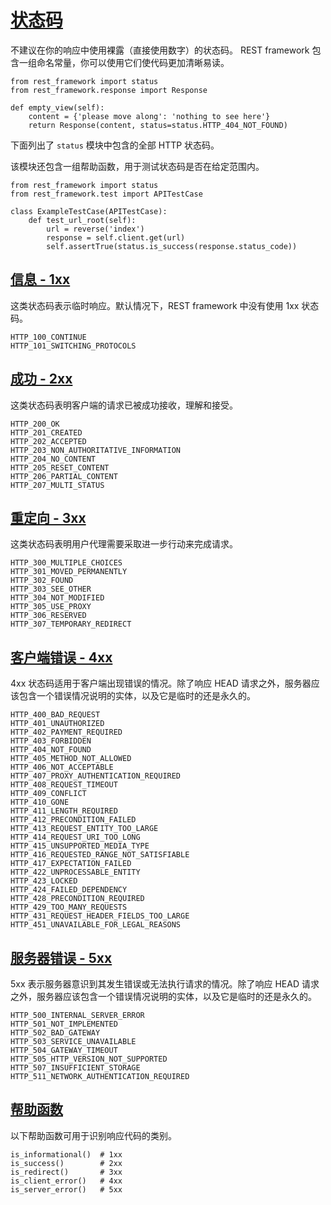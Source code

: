 # [状态码](http://drf.jiuyou.info/#/drf/status-codes?id=%e7%8a%b6%e6%80%81%e7%a0%81)

不建议在你的响应中使用裸露（直接使用数字）的状态码。 REST framework 包含一组命名常量，你可以使用它们使代码更加清晰易读。

```
from rest_framework import status
from rest_framework.response import Response

def empty_view(self):
    content = {'please move along': 'nothing to see here'}
    return Response(content, status=status.HTTP_404_NOT_FOUND)
```

下面列出了 `status` 模块中包含的全部 HTTP 状态码。

该模块还包含一组帮助函数，用于测试状态码是否在给定范围内。

```
from rest_framework import status
from rest_framework.test import APITestCase

class ExampleTestCase(APITestCase):
    def test_url_root(self):
        url = reverse('index')
        response = self.client.get(url)
        self.assertTrue(status.is_success(response.status_code))
```

## [信息 - 1xx](http://drf.jiuyou.info/#/drf/status-codes?id=%e4%bf%a1%e6%81%af-1xx)

这类状态码表示临时响应。默认情况下，REST framework 中没有使用 1xx 状态码。

```
HTTP_100_CONTINUE
HTTP_101_SWITCHING_PROTOCOLS
```

## [成功 - 2xx](http://drf.jiuyou.info/#/drf/status-codes?id=%e6%88%90%e5%8a%9f-2xx)

这类状态码表明客户端的请求已被成功接收，理解和接受。

```
HTTP_200_OK
HTTP_201_CREATED
HTTP_202_ACCEPTED
HTTP_203_NON_AUTHORITATIVE_INFORMATION
HTTP_204_NO_CONTENT
HTTP_205_RESET_CONTENT
HTTP_206_PARTIAL_CONTENT
HTTP_207_MULTI_STATUS
```

## [重定向 - 3xx](http://drf.jiuyou.info/#/drf/status-codes?id=%e9%87%8d%e5%ae%9a%e5%90%91-3xx)

这类状态码表明用户代理需要采取进一步行动来完成请求。

```
HTTP_300_MULTIPLE_CHOICES
HTTP_301_MOVED_PERMANENTLY
HTTP_302_FOUND
HTTP_303_SEE_OTHER
HTTP_304_NOT_MODIFIED
HTTP_305_USE_PROXY
HTTP_306_RESERVED
HTTP_307_TEMPORARY_REDIRECT
```

## [客户端错误 - 4xx](http://drf.jiuyou.info/#/drf/status-codes?id=%e5%ae%a2%e6%88%b7%e7%ab%af%e9%94%99%e8%af%af-4xx)

4xx 状态码适用于客户端出现错误的情况。除了响应 HEAD 请求之外，服务器应该包含一个错误情况说明的实体，以及它是临时的还是永久的。

```
HTTP_400_BAD_REQUEST
HTTP_401_UNAUTHORIZED
HTTP_402_PAYMENT_REQUIRED
HTTP_403_FORBIDDEN
HTTP_404_NOT_FOUND
HTTP_405_METHOD_NOT_ALLOWED
HTTP_406_NOT_ACCEPTABLE
HTTP_407_PROXY_AUTHENTICATION_REQUIRED
HTTP_408_REQUEST_TIMEOUT
HTTP_409_CONFLICT
HTTP_410_GONE
HTTP_411_LENGTH_REQUIRED
HTTP_412_PRECONDITION_FAILED
HTTP_413_REQUEST_ENTITY_TOO_LARGE
HTTP_414_REQUEST_URI_TOO_LONG
HTTP_415_UNSUPPORTED_MEDIA_TYPE
HTTP_416_REQUESTED_RANGE_NOT_SATISFIABLE
HTTP_417_EXPECTATION_FAILED
HTTP_422_UNPROCESSABLE_ENTITY
HTTP_423_LOCKED
HTTP_424_FAILED_DEPENDENCY
HTTP_428_PRECONDITION_REQUIRED
HTTP_429_TOO_MANY_REQUESTS
HTTP_431_REQUEST_HEADER_FIELDS_TOO_LARGE
HTTP_451_UNAVAILABLE_FOR_LEGAL_REASONS
```

## [服务器错误 - 5xx](http://drf.jiuyou.info/#/drf/status-codes?id=%e6%9c%8d%e5%8a%a1%e5%99%a8%e9%94%99%e8%af%af-5xx)

5xx 表示服务器意识到其发生错误或无法执行请求的情况。除了响应 HEAD 请求之外，服务器应该包含一个错误情况说明的实体，以及它是临时的还是永久的。

```
HTTP_500_INTERNAL_SERVER_ERROR
HTTP_501_NOT_IMPLEMENTED
HTTP_502_BAD_GATEWAY
HTTP_503_SERVICE_UNAVAILABLE
HTTP_504_GATEWAY_TIMEOUT
HTTP_505_HTTP_VERSION_NOT_SUPPORTED
HTTP_507_INSUFFICIENT_STORAGE
HTTP_511_NETWORK_AUTHENTICATION_REQUIRED
```

## [帮助函数](http://drf.jiuyou.info/#/drf/status-codes?id=%e5%b8%ae%e5%8a%a9%e5%87%bd%e6%95%b0)

以下帮助函数可用于识别响应代码的类别。

```
is_informational()  # 1xx
is_success()        # 2xx
is_redirect()       # 3xx
is_client_error()   # 4xx
is_server_error()   # 5xx
```